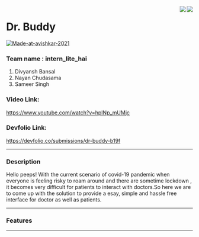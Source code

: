 <img src="https://media.sandhills.com/img.axd?id=4206255449&wid=&p=&ext=&w=0&h=0&t=&lp=&c=True&wt=False&sz=Max&rt=0&checksum=bg2KnWe3eNRDk7R0oE2FtdZNDo72zgJH" align="right" />

<img src="https://lh3.googleusercontent.com/jzAiuzLP2AxTq8jqXHQLqcO8GIPZ4q7cLqs8LzVbTuUiJE7kArttfniodGyBiSa_ZABGvAO-mIp9FtxJgTr6EMgL66zvUPMpPtCsAxhxU3Z42HhS3byOUKnCG_mQ31bYJnNQ_ull5Q=w181-h184-p-k" align="right" />


# Dr. Buddy
<a href="https://avishkar.mnnit.ac.in"/> <a href="https://imgbb.com/"><img src="https://i.ibb.co/gMGW0tV/Made-at-avishkar-2021.png" alt="Made-at-avishkar-2021" border="0"></a></a>

### Team name : intern_lite_hai
1. Divyansh Bansal
2. Nayan Chudasama
3. Sameer Singh



### Video Link:
https://www.youtube.com/watch?v=hpINp_mUMjc

### Devfolio Link: 
https://devfolio.co/submissions/dr-buddy-b19f

<!-- Horizontal Rule -->
---

### Description
Hello peeps! 
With the current scenario of covid-19 pandemic when everyone is feeling risky to roam around and there are sometime lockdown , it becomes very difficult for patients to interact with doctors.So here we are to come up with the solution to provide a esay, simple and hassle free interface for doctor as well as patients.

<!-- Horizontal Rule -->
---

### Features

 
<!-- Horizontal Rule -->
---
